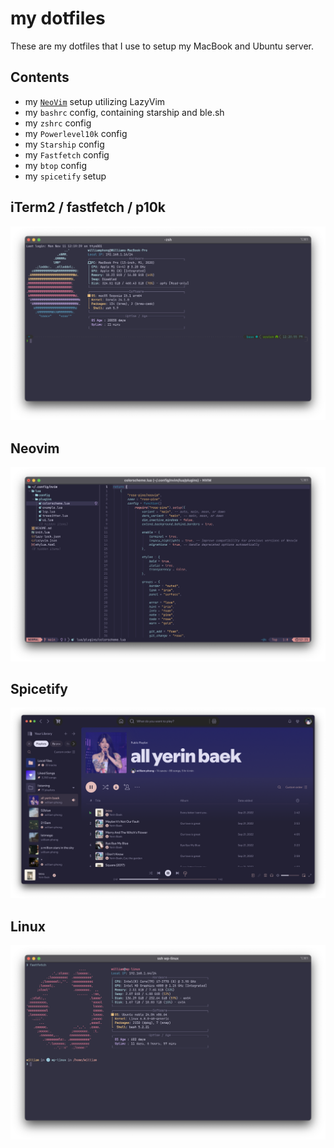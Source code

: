 # my dotfiles

These are my dotfiles that I use to setup my MacBook and Ubuntu server.

## Contents

- my [`NeoVim`](#neovim) setup utilizing LazyVim
- my `bashrc` config, containing starship and ble.sh
- my `zshrc` config
- my `Powerlevel10k` config
- my `Starship` config
- my `Fastfetch` config
- my `btop` config
- my `spicetify` setup

## iTerm2 / fastfetch / p10k

![iterm2](img/iterm2.png)

## Neovim

![nvim](img/nvim.png)

## Spicetify

![Spicetify](img/spotify.png)

## Linux

![ubuntu](img/ubuntu.png)
